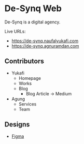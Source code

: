 # De-Synq Web

De-Synq is a digital agency.

Live URLs:

- https://de-synq.naufalyukafi.com
- https://de-synq.agnuramdan.com

## Contributors

- Yukafi
  - Homepage
  - Works
  - Blog
    - Blog Article -> Medium
- Agung
  - Services
  - Team

## Designs

- [Figma](https://www.figma.com/file/4TBoge5ZjjfCP9B6G2KoxR/Company-Profile)
